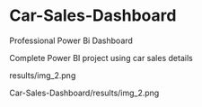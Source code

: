 # Car-Sales-Dashboard

Professional Power Bi Dashboard

Complete Power BI project using car sales details

results/img_2.png

Car-Sales-Dashboard/results/img_2.png
